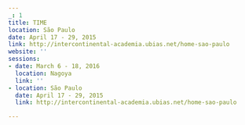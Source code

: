 ```yaml
---
_: 1
title: TIME
location: São Paulo
date: April 17 - 29, 2015
link: http://intercontinental-academia.ubias.net/home-sao-paulo
website: ''
sessions:
- date: March 6 - 18, 2016
  location: Nagoya
  link: ''
- location: São Paulo
  date: April 17 - 29, 2015
  link: http://intercontinental-academia.ubias.net/home-sao-paulo

---
```

